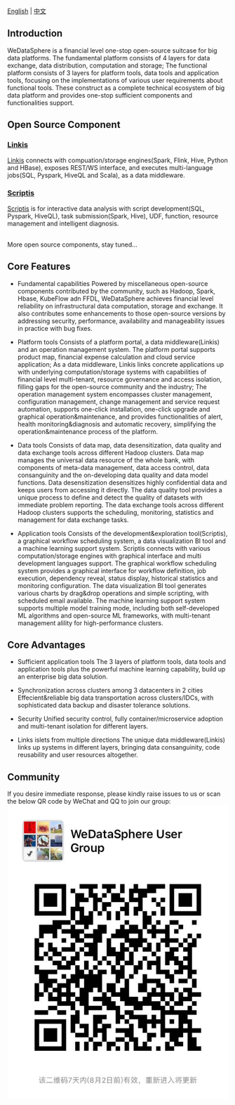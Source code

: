 [English](README.md) | [中文](README_zh_CN.md)

## Introduction

WeDataSphere is a financial level one-stop open-source suitcase for big data platforms. The fundamental platform consists of 4 layers for data exchange, data distribution, computation and storage; The functional platform consists of 3 layers for platform tools, data tools and application tools, focusing on the implementations of various user requirements about functional tools. These construct as a complete technical ecosystem of big data platform and provides one-stop sufficient components and functionalities support. 

## Open Source Component

### [Linkis](https://github.com/WeBankFinTech/Linkis)
[Linkis](https://github.com/WeBankFinTech/Linkis) connects with compuation/storage engines(Spark, Flink, Hive, Python and HBase), exposes REST/WS interface, and executes multi-language jobs(SQL, Pyspark, HiveQL and Scala), as a data middleware.

### [Scriptis](https://github.com/WeBankFinTech/Scriptis)
[Scriptis](https://github.com/WeBankFinTech/Scriptis) is for interactive data analysis with script development(SQL, Pyspark, HiveQL), task submission(Spark, Hive), UDF, function, resource management and intelligent diagnosis.

<br>
More open source components, stay tuned...

## Core Features

- Fundamental capabilities
Powered by miscellaneous open-source components contributed by the community, such as Hadoop, Spark, Hbase, KubeFlow adn FFDL, WeDataSphere achieves financial level reliability on infrastructural data computation, storage and exchange. It also contributes some enhancements to those open-source versions by addressing security, performance, availability and manageability issues in practice with bug fixes. 

- Platform tools
Consists of a platform portal, a data middleware(Linkis) and an operation management system. The platform portal supports product map, financial expense calculation and cloud service application; As a data middleware, Linkis links concrete applications up with underlying computation/storage systems with capabilities of financial level multi-tenant, resource governance and access isolation, filling gaps for the open-source community and the industry; The operation management system encompasses cluster management, configuration management, change management and service request automation, supports one-click installation, one-click upgrade and graphical operation&maintenance, and provides functionalities of alert, health monitoring&diagnosis and automatic recovery, simplifying the operation&maintenance process of the platform.

- Data tools
Consists of data map, data desensitization, data quality and data exchange tools across different Hadoop clusters. Data map manages the universal data resource of the whole bank, with components of meta-data management, data access control, data consanguinity and the on-developing data quality and data model functions. Data desensitization desensitizes highly confidential data and keeps users from accessing it directly. The data quality tool provides a unique process to define and detect the quality of datasets with immediate problem reporting. The data exchange tools across different Hadoop clusters supports the scheduling, monitoring, statistics and management for data exchange tasks.

- Application tools
Consists of the development&exploration tool(Scriptis), a graphical workflow scheduling system, a data visualization BI tool and a machine learning support system. Scriptis connects with various computation/storage engines with graphical interface and multi development languages support. The graphical workflow scheduling system provides a graphical interface for workflow definition, job execution, dependency reveal, status display, historical statistics and monitoring configuration. The data visualization BI tool generates various charts by drag&drop operations and simple scripting, with scheduled email available. The machine learning support system supports multiple model training mode, including both self-developed ML algorithms and open-source ML frameworks, with multi-tenant management alility for high-performance clusters.

## Core Advantages 

- Sufficient application tools
  The 3 layers of platform tools, data tools and application tools plus the powerful machine learning capability, build up an enterprise big data solution.

- Synchronization across clusters among 3 datacenters in 2 cities
  Effecient&reliable big data transportation across clusters/IDCs, with sophisticated data backup and disaster tolerance solutions.

- Security
  Unified security control, fully container/microservice adoption and multi-tenant isolation for different layers.

- Links islets from multiple directions
  The unique data middleware(Linkis) links up systems in different layers, bringing data consanguinity, code reusability and user resources altogether.

## Community

If you desire immediate response, please kindly raise issues to us or scan the below QR code by WeChat and QQ to join our group:
<br>
![introduction05](images/introduction/introduction05.jpg)
